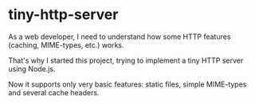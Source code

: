 # tiny-http-server
As a web developer, I need to understand how some HTTP features (caching, MIME-types, etc.) works.

That's why I started this project, trying to implement a tiny HTTP server using Node.js.

Now it supports only very basic features: static files, simple MIME-types and several cache headers.
